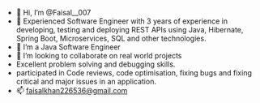 - 👋 Hi, I’m @Faisal__007
- 👀 Experienced Software Engineer with 3 years of experience in developing, testing and deploying REST APIs using Java, Hibernate, Spring Boot, Microservices, SQL and other technologies.
- 🌱 I’m a Java Software Engineer
- 💞️ I’m looking to collaborate on real world projects
- Excellent problem solving and debugging skills.
- participated in Code reviews, code optimisation, fixing bugs and fixing critical and major issues in an application.
- 📫 faisalkhan226536@gmail.com

<!---
faisal007-bot/faisal007-bot is a ✨ special ✨ repository because its `README.md` (this file) appears on your GitHub profile.
You can click the Preview link to take a look at your changes.
--->
